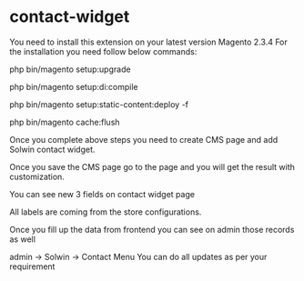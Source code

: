 # contact-widget

You need to install this extension on your latest version Magento 2.3.4 
For the installation you need follow below commands:

php bin/magento setup:upgrade

php bin/magento setup:di:compile

php bin/magento setup:static-content:deploy -f

php bin/magento cache:flush

Once you complete above steps you need to create CMS page and add Solwin contact widget.

Once you save the CMS page go to the page and you will get the result with customization.

You can see new 3 fields on contact widget page

All labels are coming from the store configurations.

Once you fill up the data from frontend you can see on admin those records as well

admin -> Solwin -> Contact Menu You can do all updates as per your requirement
